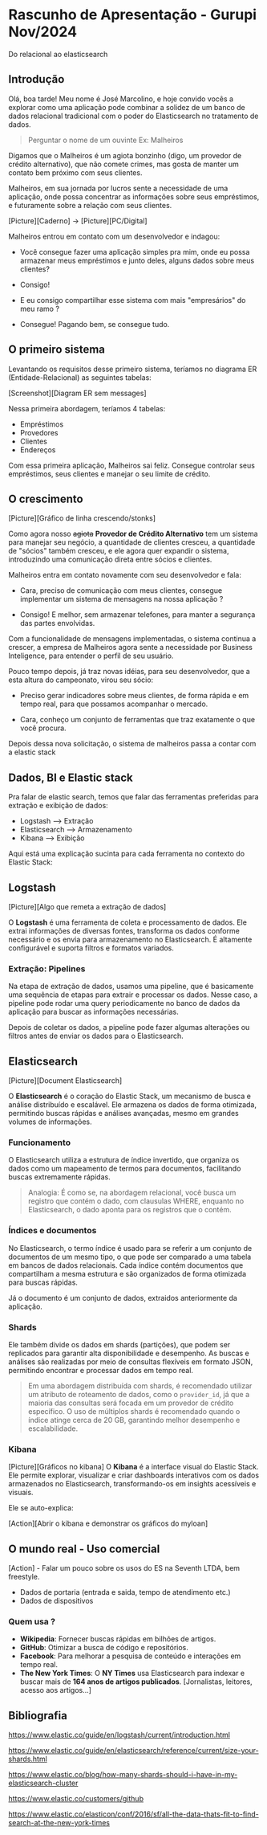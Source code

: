 # Rascunho de Apresentação - Gurupi Nov/2024

Do relacional ao elasticsearch

## Introdução


Olá, boa tarde! Meu nome é José Marcolino, e hoje convido vocês a explorar como uma aplicação pode combinar a solidez de um banco de dados relacional tradicional com o poder do Elasticsearch no tratamento de dados.
<br>

>Perguntar o nome de um ouvinte
>Ex: Malheiros

Digamos que o Malheiros é um agiota bonzinho (digo, um provedor de crédito alternativo), que não comete crimes, mas gosta de manter um contato bem próximo com seus clientes.

Malheiros, em sua jornada por lucros sente a necessidade de uma aplicação, onde possa concentrar as informações sobre seus empréstimos, e futuramente sobre a relação com seus clientes.

[Picture][Caderno] -> [Picture][PC/Digital] 

Malheiros entrou em contato com um desenvolvedor e indagou:

- Você consegue fazer uma aplicação simples pra mim, onde eu possa armazenar meus empréstimos e junto deles, alguns dados sobre meus clientes?

- Consigo!

- E eu consigo compartilhar esse sistema com mais "empresários" do meu ramo ?

- Consegue! Pagando bem, se consegue tudo.

## O primeiro sistema

Levantando os requisitos desse primeiro sistema, teríamos no diagrama ER (Entidade-Relacional) as seguintes tabelas:

[Screenshot][Diagram ER sem messages]

Nessa primeira abordagem, teríamos 4 tabelas:

- Empréstimos
- Provedores
- Clientes
- Endereços

Com essa primeira aplicação, Malheiros sai feliz. Consegue controlar seus empréstimos, seus clientes e manejar o seu limite de crédito.

## O crescimento

[Picture][Gráfico de linha crescendo/stonks]

Como agora nosso ~~agiota~~ **Provedor de Crédito Alternativo** tem um sistema para manejar seu negócio, a quantidade de clientes cresceu, a quantidade de "sócios" também cresceu, e ele agora quer expandir o sistema, introduzindo uma comunicação direta entre sócios e clientes.

Malheiros entra em contato novamente com seu desenvolvedor e fala:

- Cara, preciso de comunicação com meus clientes, consegue implementar um sistema de mensagens na nossa aplicação ?

- Consigo! E melhor, sem armazenar telefones, para manter a segurança das partes envolvidas.

Com a funcionalidade de mensagens implementadas, o sistema continua a crescer, a empresa de Malheiros agora sente a necessidade por Business Inteligence, para entender o perfil de seu usuário.

Pouco tempo depois, já traz novas idéias, para seu desenvolvedor, que a esta altura do campeonato, virou seu sócio:

- Preciso gerar indicadores sobre meus clientes, de forma rápida e em tempo real, para que possamos acompanhar o mercado.

- Cara, conheço um conjunto de ferramentas que traz exatamente o que você procura.

Depois dessa nova solicitação, o sistema de malheiros passa a contar com a elastic stack

## Dados, BI e Elastic stack

Pra falar de elastic search, temos que falar das ferramentas preferidas para extração e exibição de dados:

- Logstash --> Extração
- Elasticsearch --> Armazenamento
- Kibana --> Exibição

Aqui está uma explicação sucinta para cada ferramenta no contexto do Elastic Stack:

## Logstash  

[Picture][Algo que remeta a extração de dados]

O **Logstash** é uma ferramenta de coleta e processamento de dados. Ele extrai informações de diversas fontes, transforma os dados conforme necessário e os envia para armazenamento no Elasticsearch. É altamente configurável e suporta filtros e formatos variados.

### Extração: Pipelines

Na etapa de extração de dados, usamos uma pipeline, que é basicamente uma sequência de etapas para extrair e processar os dados. Nesse caso, a pipeline pode rodar uma query periodicamente no banco de dados da aplicação para buscar as informações necessárias. 

Depois de coletar os dados, a pipeline pode fazer algumas alterações ou filtros antes de enviar os dados para o Elasticsearch.

## Elasticsearch  

[Picture][Document Elasticsearch]

O **Elasticsearch** é o coração do Elastic Stack, um mecanismo de busca e análise distribuído e escalável. Ele armazena os dados de forma otimizada, permitindo buscas rápidas e análises avançadas, mesmo em grandes volumes de informações.

### Funcionamento

O Elasticsearch utiliza a estrutura de índice invertido, que organiza os dados como um mapeamento de termos para documentos, facilitando buscas extremamente rápidas. 

>Analogia: É como se, na abordagem relacional, você busca um registro que contém o dado, com clausulas WHERE, enquanto no Elasticsearch, o dado aponta para os registros que o contém.

### Índices e documentos

No Elasticsearch, o termo índice é usado para se referir a um conjunto de documentos de um mesmo tipo, o que pode ser comparado a uma tabela em bancos de dados relacionais. Cada índice contém documentos que compartilham a mesma estrutura e são organizados de forma otimizada para buscas rápidas.

Já o documento é um conjunto de dados, extraidos anteriormente da aplicação.

### Shards
Ele também divide os dados em shards (partições), que podem ser replicados para garantir alta disponibilidade e desempenho. As buscas e análises são realizadas por meio de consultas flexíveis em formato JSON, permitindo encontrar e processar dados em tempo real.

>Em uma abordagem distribuída com shards, é recomendado utilizar um atributo de roteamento de dados, como o `provider_id`, já que a maioria das consultas será focada em um provedor de crédito específico. O uso de múltiplos shards é recomendado quando o índice atinge cerca de 20 GB, garantindo melhor desempenho e escalabilidade.

### Kibana  

[Picture][Gráficos no kibana]
O **Kibana** é a interface visual do Elastic Stack. Ele permite explorar, visualizar e criar dashboards interativos com os dados armazenados no Elasticsearch, transformando-os em insights acessíveis e visuais.

Ele se auto-explica:

[Action][Abrir o kibana e demonstrar os gráficos do myloan]


## O mundo real - Uso comercial

[Action] - Falar um pouco sobre os usos do ES na Seventh LTDA, bem freestyle.

- Dados de portaria (entrada e saida, tempo de atendimento etc.)
- Dados de dispositivos

### Quem usa ?

- **Wikipedia**: Fornecer buscas rápidas em bilhões de artigos.
- **GitHub**: Otimizar a busca de código e repositórios.
- **Facebook**: Para melhorar a pesquisa de conteúdo e interações em tempo real.
- **The New York Times**: O **NY Times** usa Elasticsearch para indexar e buscar mais de **164 anos de artigos publicados**. [Jornalistas, leitores, acesso aos artigos...]


## Bibliografia

https://www.elastic.co/guide/en/logstash/current/introduction.html

https://www.elastic.co/guide/en/elasticsearch/reference/current/size-your-shards.html

https://www.elastic.co/blog/how-many-shards-should-i-have-in-my-elasticsearch-cluster

https://www.elastic.co/customers/github

https://www.elastic.co/elasticon/conf/2016/sf/all-the-data-thats-fit-to-find-search-at-the-new-york-times

